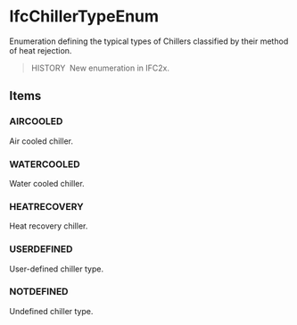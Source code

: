 # IfcChillerTypeEnum

Enumeration defining the typical types of Chillers classified by their method of heat rejection.

> HISTORY&nbsp; New enumeration in IFC2x.

## Items

### AIRCOOLED
Air cooled chiller.

### WATERCOOLED
Water cooled chiller.

### HEATRECOVERY
Heat recovery chiller.

### USERDEFINED
User-defined chiller type.

### NOTDEFINED
Undefined chiller type.

